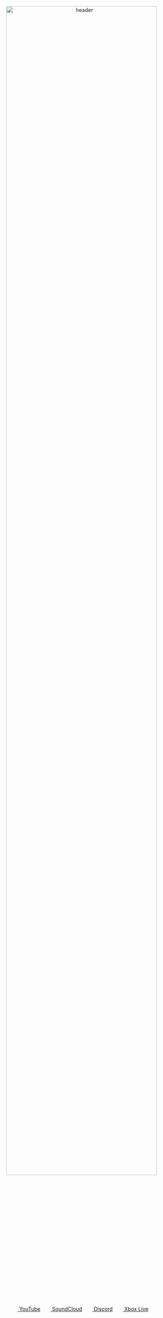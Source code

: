 <div align="center" width="100%">
  <img src="https://github.com/user-attachments/assets/ebf28de8-9062-4744-97d1-66347f9fa10b" alt="header" width="90%"><br>
  <!--<a href="https://youtube.com/@DJStompZone"><img height="16px" src="https://github.com/user-attachments/assets/0103f28a-5a83-4bea-a391-5eb3e5027c7b"> YouTube</a>&nbsp;&nbsp;-->
  <a href="https://youtube.com/@DJStompZone"><img height="16px" src="https://github.com/user-attachments/assets/d9bf7b8e-c582-43c2-998e-4f6d19e2e5d9"> YouTube</a>&nbsp;&nbsp;
  <a href="https://soundcloud.com/djstompzone"><img height="16px" src="https://github.com/user-attachments/assets/03e3d692-efb2-4215-b3e5-eb83562c26f5"> SoundCloud</a>&nbsp;&nbsp;
  <a href="https://discord.stomp.zone"><img height="16px" src="https://github.com/user-attachments/assets/85b9b3e2-8188-4343-b7d8-da9703e3725d"> Discord</a>&nbsp;&nbsp;
  <a href="https://www.xbox.com/en-US/play/user/DJ%20Stomp"><img height="16px" src="https://github.com/user-attachments/assets/f8c5f0d4-8592-4743-8b91-ffadcc561ced"> Xbox Live</a>&nbsp;&nbsp;
</div>
